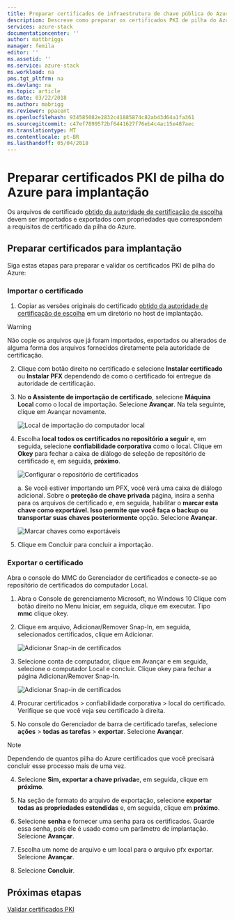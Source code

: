 ```yaml
---
title: Preparar certificados de infraestrutura de chave pública do Azure pilha para implantação de sistemas de pilha do Azure integradas | Microsoft Docs
description: Descreve como preparar os certificados PKI de pilha do Azure para sistemas de pilha do Azure integradas.
services: azure-stack
documentationcenter: ''
author: mattbriggs
manager: femila
editor: ''
ms.assetid: ''
ms.service: azure-stack
ms.workload: na
pms.tgt_pltfrm: na
ms.devlang: na
ms.topic: article
ms.date: 03/22/2018
ms.author: mabrigg
ms.reviewer: ppacent
ms.openlocfilehash: 934585082e2832c41885874c82ab43d64a1fa361
ms.sourcegitcommit: c47ef7899572bf6441627f76eb4c4ac15e487aec
ms.translationtype: MT
ms.contentlocale: pt-BR
ms.lasthandoff: 05/04/2018
---
```

# <a name="prepare-azure-stack-pki-certificates-for-deployment"></a>Preparar certificados PKI de pilha do Azure para implantação
Os arquivos de certificado [obtido da autoridade de certificação de escolha](azure-stack-get-pki-certs.md) devem ser importados e exportados com propriedades que correspondem a requisitos de certificado da pilha do Azure.


## <a name="prepare-certificates-for-deployment"></a>Preparar certificados para implantação
Siga estas etapas para preparar e validar os certificados PKI de pilha do Azure: 

### <a name="import-the-certificate"></a>Importar o certificado

1.  Copiar as versões originais do certificado [obtido da autoridade de certificação de escolha](azure-stack-get-pki-certs.md) em um diretório no host de implantação. 
  > [!WARNING]
  > Não copie os arquivos que já foram importados, exportados ou alterados de alguma forma dos arquivos fornecidos diretamente pela autoridade de certificação.

2.  Clique com botão direito no certificado e selecione **Instalar certificado** ou **Instalar PFX** dependendo de como o certificado foi entregue da autoridade de certificação.

3. No **o Assistente de importação de certificado**, selecione **Máquina Local** como o local de importação. Selecione **Avançar**. Na tela seguinte, clique em Avançar novamente.

    ![Local de importação do computador local](.\media\prepare-pki-certs\1.png)

4.  Escolha **local todos os certificados no repositório a seguir** e, em seguida, selecione **confiabilidade corporativa** como o local. Clique em **Okey** para fechar a caixa de diálogo de seleção de repositório de certificado e, em seguida, **próximo**.

    ![Configurar o repositório de certificados](.\media\prepare-pki-certs\3.png)

    a. Se você estiver importando um PFX, você verá uma caixa de diálogo adicional. Sobre o **proteção de chave privada** página, insira a senha para os arquivos de certificado e, em seguida, habilitar o **marcar esta chave como exportável. Isso permite que você faça o backup ou transportar suas chaves posteriormente** opção. Selecione **Avançar**.

    ![Marcar chaves como exportáveis](.\media\prepare-pki-certs\2.png)

5. Clique em Concluir para concluir a importação.

### <a name="export-the-certificate"></a>Exportar o certificado

Abra o console do MMC do Gerenciador de certificados e conecte-se ao repositório de certificados do computador Local.

1. Abra o Console de gerenciamento Microsoft, no Windows 10 Clique com botão direito no Menu Iniciar, em seguida, clique em executar. Tipo **mmc** clique okey.

2. Clique em arquivo, Adicionar/Remover Snap-In, em seguida, selecionados certificados, clique em Adicionar.

    ![Adicionar Snap-in de certificados](.\media\prepare-pki-certs\mmc-2.png)
 
3. Selecione conta de computador, clique em Avançar e em seguida, selecione o computador Local e concluir. Clique okey para fechar a página Adicionar/Remover Snap-In.

    ![Adicionar Snap-in de certificados](.\media\prepare-pki-certs\mmc-3.png)

4. Procurar certificados > confiabilidade corporativa > local do certificado. Verifique se que você veja seu certificado à direita.

5. No console do Gerenciador de barra de certificado tarefas, selecione **ações** > **todas as tarefas** > **exportar**. Selecione **Avançar**.

  > [!NOTE]
  > Dependendo de quantos pilha do Azure certificados que você precisará concluir esse processo mais de uma vez.

4. Selecione **Sim, exportar a chave privada**e, em seguida, clique em **próximo**.

5. Na seção de formato do arquivo de exportação, selecione **exportar todas as propriedades estendidas** e, em seguida, clique em **próximo**.

6. Selecione **senha** e fornecer uma senha para os certificados. Guarde essa senha, pois ele é usado como um parâmetro de implantação. Selecione **Avançar**.

7. Escolha um nome de arquivo e um local para o arquivo pfx exportar. Selecione **Avançar**.

8. Selecione **Concluir**.

## <a name="next-steps"></a>Próximas etapas
[Validar certificados PKI](azure-stack-validate-pki-certs.md)